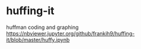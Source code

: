 # huffing-it
huffman coding and graphing
https://nbviewer.jupyter.org/github/frankih9/huffing-it/blob/master/huffy.ipynb
